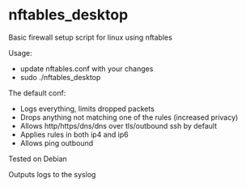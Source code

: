 # nftables_desktop
Basic firewall setup script for linux using nftables

Usage:
- update nftables.conf with your changes
- sudo ./nftables_desktop 

The default conf:
- Logs everything, limits dropped packets
- Drops anything not matching one of the rules (increased privacy)
- Allows http/https/dns/dns over tls/outbound ssh by default
- Applies rules in both ip4 and ip6
- Allows ping outbound

Tested on Debian            

Outputs logs to the syslog
